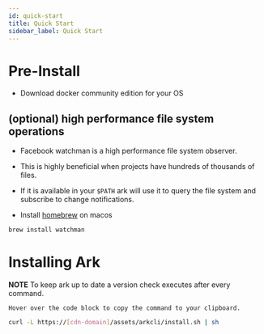 ```yaml
---
id: quick-start
title: Quick Start
sidebar_label: Quick Start
---
```


# Pre-Install

- Download docker community edition for your OS

## (optional) high performance file system operations 
- Facebook watchman is a high performance file system observer.
- This is highly beneficial when projects have hundreds of thousands of files.
- If it is available in your `$PATH` ark will use it to query the file system and subscribe to change notifications.

- Install [homebrew](https://brew.sh/) on macos
```bash
brew install watchman
```

# Installing Ark

**NOTE**
To keep ark up to date a version check executes after every command.

`Hover over the code block to copy the command to your clipboard.`

```bash
curl -L https://[cdn-domain]/assets/arkcli/install.sh | sh
```
